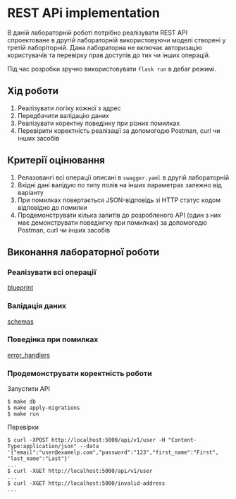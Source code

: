 # REST APi implementation

В даній лабораторній роботі потрібно реалізувати REST API спроектоване в другій лабораторній використовуючи моделі створені у третій лаборіторній. Дана лабораторна не включає авторизацію користувачів та перевірку прав доступів до тих чи інших операцій.

Під час розробки зручно використовувати `flask run` в дебаг режимі.
 
## Хід роботи

1. Реалізувати логіку кожної з адрес 
2. Передбачити валідацію даних
3. Реалізувати коректну поведінку при різних помилках
4. Перевірити коректність реалізації за допомогодю Postman, curl чи інших засобів

## Критерії оцінювання

1. Релазовангі всі операції описані в `swagger.yaml` в другій лабораторній
2. Вхідні дані валідую по типу полів на інших параметрах залежно від варіанту
3. При помилках повертається JSON-відповідь зі HTTP статус кодом відповідно до помилки
4. Продемонструвати кілька запитів до розробленого API (один з них має демонструвати поведінгку при помилках) за допомогодю Postman, curl чи інших засобів

## Виконання лабораторної роботи

### Реалізувати всі операції

[blueprint](src/blueprint.py)

### Валідація даних

[schemas](src/schemas.py)

### Поведінка при помилках

[error_handlers](src/error_handlers.py)

### Продемонструвати коректність роботи

Запустити API
```
$ make db
$ make apply-migrations
$ make run
```

Перевірки
```
$ curl -XPOST http://localhost:5000/api/v1/user -H "Content-Type:application/json" --data '{"email":"user@examelp.com","password":"123","first_name":"First", "last_name":"Last"}'
...
$ curl -XGET http://localhost:5000/api/v1/user
...
$ curl -XGET http://localhost:5000/invalid-address
...
```
